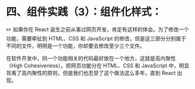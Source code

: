 # 四、组件实践（3）：组件化样式：

✏️ 如果你在 React 诞生之前从事过网页开发，肯定有这样的体会。为了修改一个功能，需要牵扯到 HTML、CSS 和 JavaScript 的修改，但是这三部分分别属于不同的文件，明明是一个功能，你却要去修改至少三个文件。

在软件开发中，同一个功能相关的代码最好放在一个地方，这就是高内聚性（High Cohesiveness）。把网页功能分在 HTML、CSS 和 JavaScript 中，明显背离了高内聚性的原则，但是我们也忍受了这个做法这么多年，直到 React 出现。



